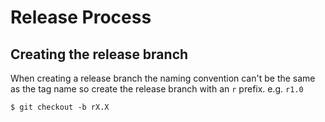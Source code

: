 # Release Process


## Creating the release branch

When creating a release branch the naming convention can't be the same as the tag name so create the release branch with an `r` prefix. e.g. `r1.0`

    $ git checkout -b rX.X
    
